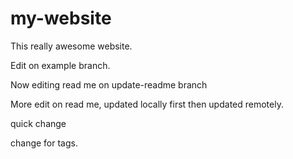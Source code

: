 # my-website
This really awesome website.

Edit on example branch.

Now editing read me on update-readme branch

More edit on read me, updated locally first then updated remotely.

quick change

change for tags.